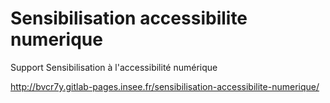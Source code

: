 # Sensibilisation accessibilite numerique

Support Sensibilisation à l'accessibilité numérique

http://bvcr7y.gitlab-pages.insee.fr/sensibilisation-accessibilite-numerique/